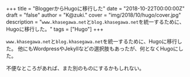 +++
title = "BloggerからHugoに移行した"
date = "2018-10-22T00:00:00Z"
draft = "false"
author = "K@zuki."
cover = "img/2018/10/hugo/cover.jpg"
description = "`www.khasegawa.net`と`blog.khasegawa.net`を統一するために、Hugoに移行した。"
tags = ["Hugo"]
+++

`www.khasegawa.net`と`blog.khasegawa.net`を統一するために、Hugoに移行した。
他にもWordpressやJekyllなどの選択肢もあったが、何となくHugoにした。

不便なところがあれば、また別のものにするかもしれない。
